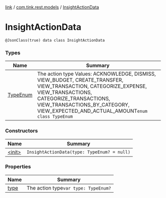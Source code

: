 [link](../../index.md) / [com.tink.rest.models](../index.md) / [InsightActionData](./index.md)

# InsightActionData

`@JsonClass(true) data class InsightActionData`

### Types

| Name | Summary |
|---|---|
| [TypeEnum](-type-enum/index.md) | The action type Values: ACKNOWLEDGE, DISMISS, VIEW_BUDGET, CREATE_TRANSFER, VIEW_TRANSACTION, CATEGORIZE_EXPENSE, VIEW_TRANSACTIONS, CATEGORIZE_TRANSACTIONS, VIEW_TRANSACTIONS_BY_CATEGORY, VIEW_EXPECTED_AND_ACTUAL_AMOUNT`enum class TypeEnum` |

### Constructors

| Name | Summary |
|---|---|
| [&lt;init&gt;](-init-.md) | `InsightActionData(type: TypeEnum? = null)` |

### Properties

| Name | Summary |
|---|---|
| [type](type.md) | The action type`var type: TypeEnum?` |
